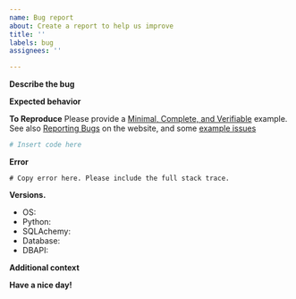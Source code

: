 ```yaml
---
name: Bug report
about: Create a report to help us improve
title: ''
labels: bug
assignees: ''

---
```


**Describe the bug**
<!-- A clear and concise description of what the bug is. -->

**Expected behavior**
<!-- A clear and concise description of what you expected to happen. -->

**To Reproduce**
Please provide a [Minimal, Complete, and Verifiable](http://stackoverflow.com/help/mcve) example. 
See also [Reporting Bugs](https://www.sqlalchemy.org/participate.html#bugs) on the website, and some [example issues](https://github.com/sqlalchemy/sqlalchemy/issues?q=label%3A%22great+mcve%22)

```py
# Insert code here
```

**Error**

```
# Copy error here. Please include the full stack trace.
```

**Versions.**
 - OS: 
 - Python:
 - SQLAchemy:
 - Database:
 - DBAPI:

**Additional context**
<!-- Add any other context about the problem here. -->

**Have a nice day!**
